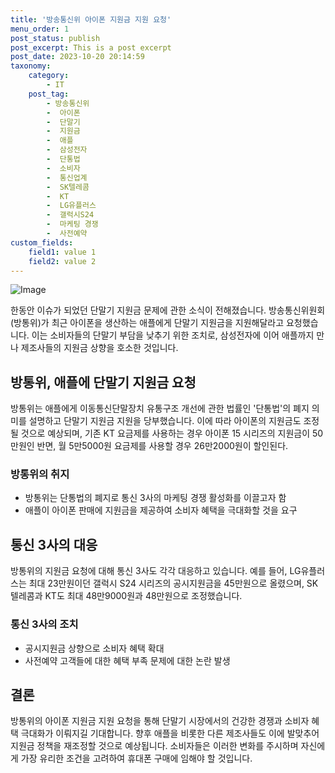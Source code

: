 ```yaml
---
title: '방송통신위 아이폰 지원금 지원 요청'
menu_order: 1
post_status: publish
post_excerpt: This is a post excerpt
post_date: 2023-10-20 20:14:59
taxonomy:
    category:
        - IT
    post_tag:
        - 방송통신위
        -  아이폰
        -  단말기
        -  지원금
        -  애플
        -  삼성전자
        -  단통법
        -  소비자
        -  통신업계
        -  SK텔레콤
        -  KT
        -  LG유플러스
        -  갤럭시S24
        -  마케팅 경쟁
        -  사전예약
custom_fields:
    field1: value 1
    field2: value 2
---
```


![Image](https://imgnews.pstatic.net/image/417/2024/02/07/0000980257_001_20240207061201468.jpg?type=w647)


한동안 이슈가 되었던 단말기 지원금 문제에 관한 소식이 전해졌습니다. 방송통신위원회(방통위)가 최근 아이폰을 생산하는 애플에게 단말기 지원금을 지원해달라고 요청했습니다. 이는 소비자들의 단말기 부담을 낮추기 위한 조치로, 삼성전자에 이어 애플까지 만나 제조사들의 지원금 상향을 호소한 것입니다.

## 방통위, 애플에 단말기 지원금 요청
방통위는 애플에게 이동통신단말장치 유통구조 개선에 관한 법률인 '단통법'의 폐지 의미를 설명하고 단말기 지원금 지원을 당부했습니다. 이에 따라 아이폰의 지원금도 조정될 것으로 예상되며, 기존 KT 요금제를 사용하는 경우 아이폰 15 시리즈의 지원금이 50만원인 반면, 월 5만5000원 요금제를 사용할 경우 26만2000원이 할인된다.

### 방통위의 취지
- 방통위는 단통법의 폐지로 통신 3사의 마케팅 경쟁 활성화를 이끌고자 함
- 애플이 아이폰 판매에 지원금을 제공하여 소비자 혜택을 극대화할 것을 요구

## 통신 3사의 대응
방통위의 지원금 요청에 대해 통신 3사도 각각 대응하고 있습니다. 예를 들어, LG유플러스는 최대 23만원이던 갤럭시 S24 시리즈의 공시지원금을 45만원으로 올렸으며, SK텔레콤과 KT도 최대 48만9000원과 48만원으로 조정했습니다.

### 통신 3사의 조치
- 공시지원금 상향으로 소비자 혜택 확대
- 사전예약 고객들에 대한 혜택 부족 문제에 대한 논란 발생

## 결론
방통위의 아이폰 지원금 지원 요청을 통해 단말기 시장에서의 건강한 경쟁과 소비자 혜택 극대화가 이뤄지길 기대합니다. 향후 애플을 비롯한 다른 제조사들도 이에 발맞추어 지원금 정책을 재조정할 것으로 예상됩니다. 소비자들은 이러한 변화를 주시하며 자신에게 가장 유리한 조건을 고려하여 휴대폰 구매에 임해야 할 것입니다.
